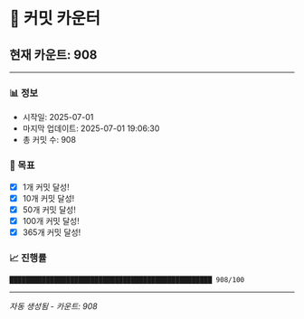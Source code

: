 # 🔢 커밋 카운터

## 현재 카운트: 908

---

### 📊 정보
- 시작일: 2025-07-01
- 마지막 업데이트: 2025-07-01 19:06:30
- 총 커밋 수: 908

### 🎯 목표
- [x] 1개 커밋 달성!
- [x] 10개 커밋 달성!
- [x] 50개 커밋 달성!
- [x] 100개 커밋 달성!
- [x] 365개 커밋 달성!

### 📈 진행률
```
██████████████████████████████████████████████████ 908/100
```

---
*자동 생성됨 - 카운트: 908*
